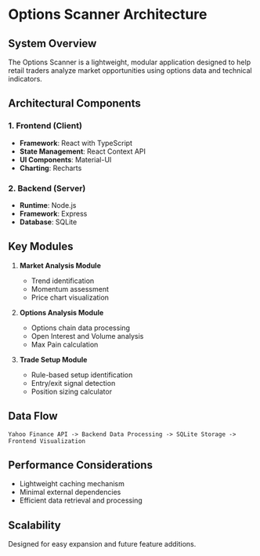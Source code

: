 # Options Scanner Architecture

## System Overview

The Options Scanner is a lightweight, modular application designed to help retail traders analyze market opportunities using options data and technical indicators.

## Architectural Components

### 1. Frontend (Client)
- **Framework**: React with TypeScript
- **State Management**: React Context API
- **UI Components**: Material-UI
- **Charting**: Recharts

### 2. Backend (Server)
- **Runtime**: Node.js
- **Framework**: Express
- **Database**: SQLite

## Key Modules

1. **Market Analysis Module**
   - Trend identification
   - Momentum assessment
   - Price chart visualization

2. **Options Analysis Module**
   - Options chain data processing
   - Open Interest and Volume analysis
   - Max Pain calculation

3. **Trade Setup Module**
   - Rule-based setup identification
   - Entry/exit signal detection
   - Position sizing calculator

## Data Flow

```
Yahoo Finance API -> Backend Data Processing -> SQLite Storage -> Frontend Visualization
```

## Performance Considerations
- Lightweight caching mechanism
- Minimal external dependencies
- Efficient data retrieval and processing

## Scalability
Designed for easy expansion and future feature additions.